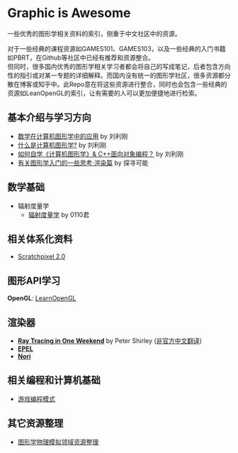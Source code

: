 # Graphic is Awesome
一些优秀的图形学相关资料的索引，侧重于中文社区中的资源。  

对于一些经典的课程资源如GAMES101、GAMES103，以及一些经典的入门书籍如PBRT，在Github等社区中已经有推荐和资源整合。  
但同时，很多国内优秀的图形学相关学习者都会将自己的写成笔记，后者包含方向性的指引或对某一专题的详细解释。而国内没有统一的图形学社区，很多资源都分散在博客或知乎中。此Repo意在将这些资源进行整合，同时也会包含一些经典的资源如LeanOpenGL的索引，让有需要的人可以更加便捷地进行检索。


## 基本介绍与学习方向
- [数学在计算机图形学中的应用](http://staff.ustc.edu.cn/~lgliu/Resources/CG/Math_for_CG_Turk_CN.htm) by 刘利刚
- [什么是计算机图形学?](http://staff.ustc.edu.cn/~lgliu/Resources/CG/What_is_CG.htm) by 刘利刚
- [如何自学《计算机图形学》& C++面向对象编程？](http://staff.ustc.edu.cn/~lgliu/Resources/CG/How_to_Learn_CG&Coding.htm) by 刘利刚
- [有关图形学入门的一些思考·渲染篇](https://zhuanlan.zhihu.com/p/288276231) by 探寻可能
## 数学基础
- 辐射度量学
  - [辐射度量学](https://zhuanlan.zhihu.com/p/139468429) by 0110君

## 相关体系化资料
- [Scratchpixel 2.0](https://www.scratchapixel.com/)

## 图形API学习
**OpenGL**: [LearnOpenGL](https://learnopengl-cn.github.io/)

## 渲染器
- [**Ray Tracing in One Weekend**](https://raytracing.github.io/books/RayTracingInOneWeekend.html) by Peter Shirley ([非官方中文翻译](https://zhuanlan.zhihu.com/p/128582904))
- [**EPEL**](https://github.com/cs440-epfl)  
- [**Nori**](https://wjakob.github.io/nori/)  

## 相关编程和计算机基础
- [游戏编程模式](https://gpp.tkchu.me/)

## 其它资源整理
- [图形学物理模拟领域资源整理](https://zhuanlan.zhihu.com/p/444931303)
